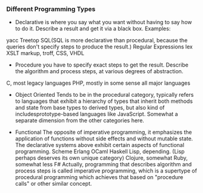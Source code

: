 ### Different Programming Types

- Declarative
 is where you say what you want without having to say how to do it.
Describe a result and get it via a black box. Examples:

yacc
Treetop
SQL(SQL is more declarative than procedural, because the queries don't specify
steps to produce the result.)
Regular Expressions
lex
XSLT
markup, troff, CSS, VHDL

- Procedure
you have to specify exact steps to get the result.
Describe the algorithm and process steps, at various degrees of abstraction.

C, most legacy languages
PHP, mostly
in some sense all major languages

- Object Oriented
Tends to be in the procedural category, typically refers to languages that
exhibit a hierarchy of types that inherit both methods and state from base 
types to derived types, but also kind of includesprototype-based languages 
like JavaScript. Somewhat a separate dimension from the other categories here.

- Functional
The opposite of imperative programming, it emphasizes the application of 
functions without side effects and without mutable state. The declarative 
systems above exhibit certain aspects of functional programming.
Scheme
Erlang
OCaml
Haskell
Lisp, depending. (Lisp perhaps deserves its own unique category)
Clojure, somewhat
Ruby, somewhat less
F#
Actually, programming that describes algorithm and process steps is called 
imperative programming, which is a supertype of procedural programming which 
achieves that based on "procedure calls" or other similar concept.

